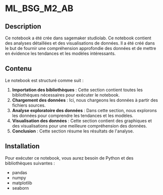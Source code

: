 # ML_BSG_M2_AB

## Description
Ce notebook a été crée dans sagemaker studiolab.
Ce notebook contient des analyses détaillées et des visualisations de données. Il a été créé dans le but de fournir une compréhension approfondie des données et de mettre en évidence les tendances et les modèles intéressants.

## Contenu

Le notebook est structuré comme suit :

1. **Importation des bibliothèques** : Cette section contient toutes les bibliothèques nécessaires pour exécuter le notebook.
2. **Chargement des données** : Ici, nous chargeons les données à partir des fichiers sources.
3. **Analyse exploratoire des données** : Dans cette section, nous explorons les données pour comprendre les tendances et les modèles.
4. **Visualisation des données** : Cette section contient des graphiques et des visualisations pour une meilleure compréhension des données.
5. **Conclusion** : Cette section résume les résultats de l'analyse.

## Installation

Pour exécuter ce notebook, vous aurez besoin de Python et des bibliothèques suivantes :
- pandas
- numpy
- matplotlib
- seaborn
